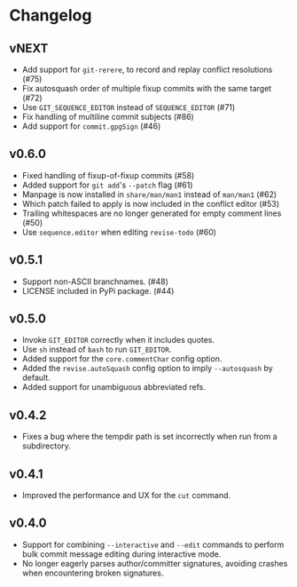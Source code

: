 # Changelog

## vNEXT

* Add support for `git-rerere`, to record and replay conflict resolutions (#75)
* Fix autosquash order of multiple fixup commits with the same target (#72)
* Use `GIT_SEQUENCE_EDITOR` instead of `SEQUENCE_EDITOR` (#71)
* Fix handling of multiline commit subjects (#86)
* Add support for `commit.gpgSign` (#46)

## v0.6.0

* Fixed handling of fixup-of-fixup commits (#58)
* Added support for `git add`'s `--patch` flag (#61)
* Manpage is now installed in `share/man/man1` instead of `man/man1` (#62)
* Which patch failed to apply is now included in the conflict editor (#53)
* Trailing whitespaces are no longer generated for empty comment lines (#50)
* Use `sequence.editor` when editing `revise-todo` (#60)

## v0.5.1

* Support non-ASCII branchnames. (#48)
* LICENSE included in PyPi package. (#44)

## v0.5.0

* Invoke `GIT_EDITOR` correctly when it includes quotes.
* Use `sh` instead of `bash` to run `GIT_EDITOR`.
* Added support for the `core.commentChar` config option.
* Added the `revise.autoSquash` config option to imply `--autosquash` by
  default.
* Added support for unambiguous abbreviated refs.

## v0.4.2

* Fixes a bug where the tempdir path is set incorrectly when run from a
  subdirectory.

## v0.4.1

* Improved the performance and UX for the `cut` command.

## v0.4.0

* Support for combining `--interactive` and `--edit` commands to perform bulk
  commit message editing during interactive mode.
* No longer eagerly parses author/committer signatures, avoiding crashes when
  encountering broken signatures.
